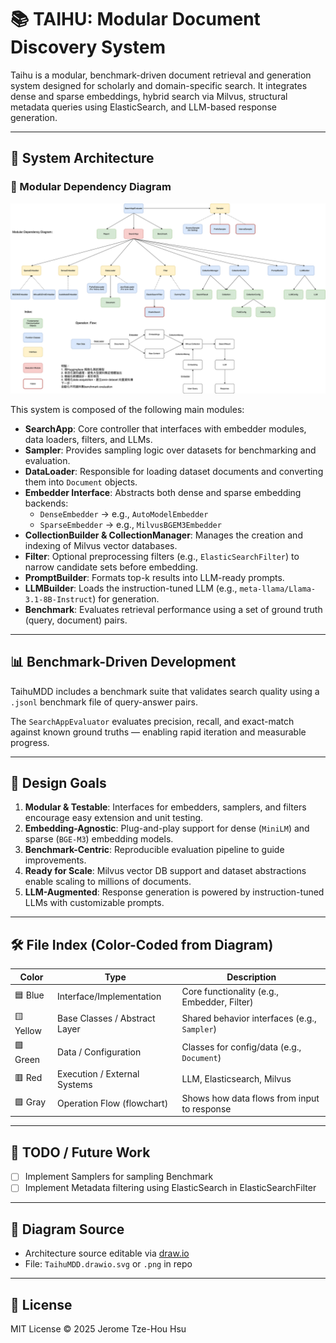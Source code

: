 # 📚 TAIHU: Modular Document Discovery System

Taihu is a modular, benchmark-driven document retrieval and generation system designed for scholarly and domain-specific search. It integrates dense and sparse embeddings, hybrid search via Milvus, structural metadata queries using ElasticSearch, and LLM-based response generation.

---

## 🧠 System Architecture

### 📌 Modular Dependency Diagram

![Architecture Diagram](./assets/TaihuMDD.drawio%20(3).svg)

This system is composed of the following main modules:

- **SearchApp**: Core controller that interfaces with embedder modules, data loaders, filters, and LLMs.
- **Sampler**: Provides sampling logic over datasets for benchmarking and evaluation.
- **DataLoader**: Responsible for loading dataset documents and converting them into `Document` objects.
- **Embedder Interface**: Abstracts both dense and sparse embedding backends:
  - `DenseEmbedder` → e.g., `AutoModelEmbedder`
  - `SparseEmbedder` → e.g., `MilvusBGEM3Embedder`
- **CollectionBuilder & CollectionManager**: Manages the creation and indexing of Milvus vector databases.
- **Filter**: Optional preprocessing filters (e.g., `ElasticSearchFilter`) to narrow candidate sets before embedding.
- **PromptBuilder**: Formats top-k results into LLM-ready prompts.
- **LLMBuilder**: Loads the instruction-tuned LLM (e.g., `meta-llama/Llama-3.1-8B-Instruct`) for generation.
- **Benchmark**: Evaluates retrieval performance using a set of ground truth (query, document) pairs.

---

## 📊 Benchmark-Driven Development

TaihuMDD includes a benchmark suite that validates search quality using a `.jsonl` benchmark file of query-answer pairs.

The `SearchAppEvaluator` evaluates precision, recall, and exact-match against known ground truths — enabling rapid iteration and measurable progress.

---

## 🎯 Design Goals

1. **Modular & Testable**: Interfaces for embedders, samplers, and filters encourage easy extension and unit testing.
2. **Embedding-Agnostic**: Plug-and-play support for dense (`MiniLM`) and sparse (`BGE-M3`) embedding models.
3. **Benchmark-Centric**: Reproducible evaluation pipeline to guide improvements.
4. **Ready for Scale**: Milvus vector DB support and dataset abstractions enable scaling to millions of documents.
5. **LLM-Augmented**: Response generation is powered by instruction-tuned LLMs with customizable prompts.

---

## 🛠️ File Index (Color-Coded from Diagram)

| Color        | Type                            | Description                                |
|--------------|----------------------------------|--------------------------------------------|
| 🟦 Blue      | Interface/Implementation        | Core functionality (e.g., Embedder, Filter)|
| 🟨 Yellow    | Base Classes / Abstract Layer   | Shared behavior interfaces (e.g., `Sampler`)|
| 🟩 Green     | Data / Configuration            | Classes for config/data (e.g., `Document`) |
| 🟥 Red       | Execution / External Systems    | LLM, Elasticsearch, Milvus                 |
| 🟪 Gray      | Operation Flow (flowchart)      | Shows how data flows from input to response|

---

## 📌 TODO / Future Work

- [ ] Implement Samplers for sampling Benchmark
- [ ] Implement Metadata filtering using ElasticSearch in ElasticSearchFilter

---

## 📂 Diagram Source

- Architecture source editable via [draw.io](https://draw.io)
- File: `TaihuMDD.drawio.svg` or `.png` in repo

---

## 📄 License

MIT License © 2025 Jerome Tze-Hou Hsu
